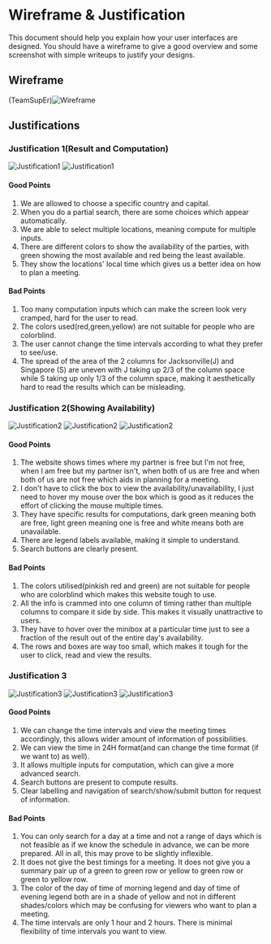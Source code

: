 # Wireframe & Justification

This document should help you explain how your user interfaces are designed. You should have a wireframe to give a good overview and some screenshot with simple writeups to justify your designs.

## Wireframe


(TeamSupEr)![Wireframe](assets/wireframe-result-viewer.png)


## Justifications

### Justification 1(Result and Computation)

![Justification1](assets/justification1a.png)
![Justification1](assets/justification1b.png)

#### Good Points

1. We are allowed to choose a specific country and capital.
2. When you do a partial search, there are some choices which appear automatically.
3. We are able to select multiple locations, meaning compute for multiple inputs. 
4. There are different colors to show the availability of the parties, with green showing the most available and red being the least available.
5. They show the locations' local time which gives us a better idea on how to plan a meeting.

#### Bad Points
 
1. Too many computation inputs which can make the screen look very cramped, hard for the user to read.
2. The colors used(red,green,yellow) are not suitable for people who are colorblind.
3. The user cannot change the time intervals according to what they prefer to see/use.
4. The spread of the area of the 2 columns for Jacksonville(J) and Singapore (S) are uneven
with J taking up 2/3 of the column space while S taking up only 1/3 of the column space,
making it aesthetically hard to read the results which can be misleading.

### Justification 2(Showing Availability)

![Justification2](assets/justification2a.png)
![Justification2](assets/justification2b.png)
![Justification2](assets/justification2c.png)

#### Good Points

1. The website shows times where my partner is free but I'm not free, when I am free but my partner isn't, when both of us are free and when both of us are not free which aids in planning for a meeting.
2. I don't have to click the box to view the availability/unavailability, I just need to hover my mouse over the box which is good as it reduces the effort of clicking the mouse multiple times. 
3. They have specific results for computations, dark green meaning both are free, light green meaning one is free and white means both are unavailable.
4. There are legend labels available, making it simple to understand. 
5. Search buttons are clearly present. 
#### Bad Points

1. The colors utilised(pinkish red and green) are not suitable for people who are colorblind which makes this website tough to use.
2. All the info is crammed into one column of timing rather than multiple columns to compare it side by side. This makes it visually unattractive to users. 
3. They have to hover over the minibox at a particular time just to see a fraction of the result out of the entire day's availability.
4. The rows and boxes are way too small, which makes it tough for the user to click, read and view the results.


### Justification 3


![Justification3](assets/justification3aa.png)
![Justification3](assets/justification3bb.png)
![Justification3](assets/justification3cc.png)

#### Good Points

1. We can change the time intervals and view the meeting times accordingly, this allows wider amount
of information of possibilities.
2. We can view the time in 24H format(and can change the time format (if we want to) as well).
3. It allows multiple inputs for computation, which can give a more advanced search.
4. Search buttons are present to compute results.
5. Clear labelling and navigation of search/show/submit button for request of information. 

#### Bad Points

1. You can only search for a day at a time and not a range of days which is not feasible as if we know the schedule in advance, we can be more prepared. All in all, this may prove to be slightly inflexible. 
2. It does not give the best timings for a meeting. It does not give you a summary pair up of a green to green row or yellow to green row or green to yellow row. 
3. The color of the day of time of morning legend and day of time of evening legend both are in a shade of yellow and not in different shades/colors which may be confusing for viewers who want to plan a meeting. 
4. The time intervals are only 1 hour and 2 hours. There is minimal flexibility of time intervals you want to view. 

